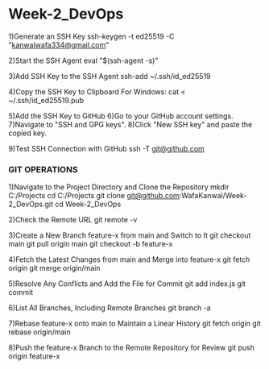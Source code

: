 # Week-2_DevOps

1)Generate an SSH Key
ssh-keygen -t ed25519 -C "kanwalwafa334@gmail.com"

2)Start the SSH Agent
eval "$(ssh-agent -s)"

3)Add SSH Key to the SSH Agent
ssh-add ~/.ssh/id_ed25519

4)Copy the SSH Key to Clipboard For Windows:
cat < ~/.ssh/id_ed25519.pub

5)Add the SSH Key to GitHub
6)Go to your GitHub account settings.
7)Navigate to "SSH and GPG keys".
8)Click "New SSH key" and paste the copied key.

9)Test SSH Connection with GitHub
ssh -T git@github.com

### GIT OPERATIONS ###

1)Navigate to the Project Directory and Clone the Repository
mkdir C:/Projects
cd C:/Projects
git clone git@github.com:WafaKanwal/Week-2_DevOps.git
cd Week-2_DevOps

2)Check the Remote URL
git remote -v

3)Create a New Branch feature-x from main and Switch to It
git checkout main
git pull origin main
git checkout -b feature-x

4)Fetch the Latest Changes from main and Merge into feature-x
git fetch origin
git merge origin/main

5)Resolve Any Conflicts and Add the File for Commit
git add index.js
git commit

6)List All Branches, Including Remote Branches
git branch -a

7)Rebase feature-x onto main to Maintain a Linear History
git fetch origin
git rebase origin/main

8)Push the feature-x Branch to the Remote Repository for Review
git push origin feature-x
